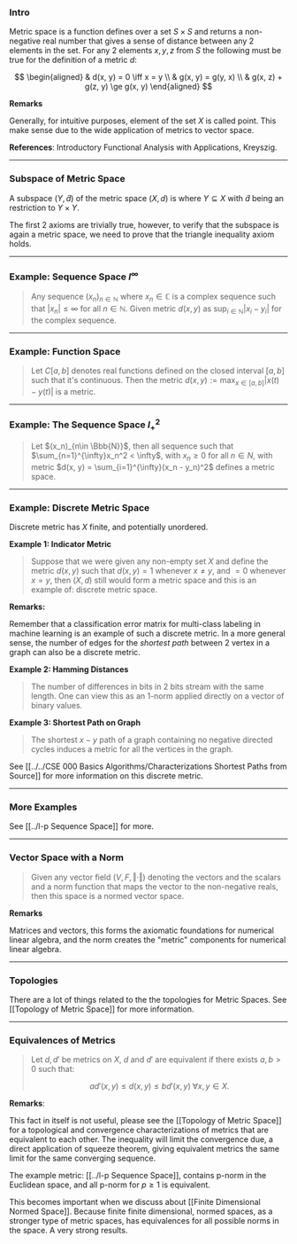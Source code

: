 ### **Intro**

Metric space is a function defines over a set $S\times S$ and returns a non-negative real number that gives a sense of distance between any 2 elements in the set. For any 2 elements $x, y, z$ from $S$ the following must be true for the definition of a metric $d$: 

$$
\begin{aligned}
    & d(x, y) = 0 \iff x = y
    \\
    & g(x, y) = g(y, x)
    \\
    & g(x, z) + g(z, y) \ge g(x, y)
\end{aligned}
$$

**Remarks**

Generally, for intuitive purposes, element of the set $X$ is called point. This make sense due to the wide application of metrics to vector space. 

**References**: Introductory Functional Analysis with Applications, Kreyszig.

---
### **Subspace of Metric Space**

A subspace $(Y, \tilde d)$ of the metric space $(X, d)$ is where $Y\subseteq X$ with $\tilde d$ being an restriction to $Y\times Y$. 

The first 2 axioms are trivially true, however, to verify that the subspace is again a metric space, we need to prove that the triangle inequality axiom holds. 

---
### **Example: Sequence Space $l^\infty$**

> Any sequence $(x_n)_{n\in \mathbb N}$ where $x_n\in \mathbb C$ is a complex sequence such that $|x_n|\le \infty$ for all $n\in \mathbb N$. Given metric $d(x, y)$ as $\sup_{i\in \mathbb N}|x_i - y_i|$ for the complex sequence. 

---
### **Example: Function Space**

> Let $C[a, b]$ denotes real functions defined on the closed interval $[a, b]$ such that it's continuous. Then the metric $d(x, y) := \max_{x\in [a, b]} |x(t) - y(t)|$ is a metric. 

---
### **Example: The Sequence Space $l_+^2$**
> Let $(x_n)_{n\in \Bbb{N}}$, then all sequence such that $\sum_{n=1}^{\infty}x_n^2 < \infty$, with $x_n \ge 0$ for all $n\in N$, with metric $d(x, y) = \sum_{i=1}^{\infty}(x_n - y_n)^2$ defines a metric space. 


---
### **Example: Discrete Metric Space**

Discrete metric has $X$ finite, and potentially unordered. 

**Example 1: Indicator Metric**
> Suppose that we were given any non-empty set $X$ and define the metric $d(x, y)$ such that $d(x, y) = 1$ whenever $x \neq y$, and $=0$ whenever $x = y$, then $(X, d)$ still would form a metric space and this is an example of: discrete metric space. 

**Remarks:** 

Remember that a classification error matrix for multi-class labeling in machine learning is an example of such a discrete metric. In a more general sense, the number of edges for the *shortest path* between 2 vertex in a graph can also be a discrete metric. 

**Example 2: Hamming Distances**
> The number of differences in bits in 2 bits stream with the same length. One can view this as an 1-norm applied directly on a vector of binary values. 

**Example 3: Shortest Path on Graph**
> The shortest $x-y$ path of a graph containing no negative directed cycles induces a metric for all the vertices in the graph. 

See [[../../CSE 000 Basics Algorithms/Characterizations Shortest Paths from Source]] for more information on this discrete metric. 

---
### **More Examples**

See [[../l-p Sequence Space]] for more. 

---
### **Vector Space with a Norm**

> Given any vector field $(V, F, \Vert\cdot \Vert)$ denoting the vectors and the scalars and a norm function that maps the vector to the non-negative reals, then this space is a normed vector space. 
>
**Remarks**

Matrices and vectors, this forms the axiomatic foundations for numerical linear algebra, and the norm creates the "metric" components for numerical linear algebra. 

---
### **Topologies**

There are a lot of things related to the the topologies for Metric Spaces. See [[Topology of Metric Space]] for more information. 


---
### **Equivalences of Metrics**

> Let $d, d'$ be metrics on $X$, $d$ and $d'$ are equivalent if there exists $a, b > 0$ such that: 
> 
> $$
> ad'(x, y) \le d(x, y) \le bd'(x, y) \; \forall x, y\in X. 
> $$

**Remarks**: 

This fact in itself is not useful, please see the [[Topology of Metric Space]] for a topological and convergence characterizations of metrics that are equivalent to each other. The inequality will limit the convergence due, a direct application of squeeze theorem, giving equivalent metrics the same limit for the same converging sequence. 

The example metric: [[../l-p Sequence Space]], contains p-norm in the Euclidean space, and all p-norm for $p \ge 1$ is equivalent. 

This becomes important when we discuss about [[Finite Dimensional Normed Space]]. Because finite finite dimensional, normed spaces, as a stronger type of metric spaces, has equivalences for all possible norms in the space. A very strong results. 

